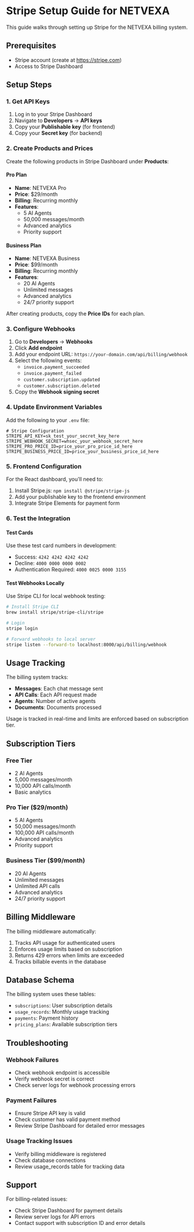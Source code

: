 # Stripe Setup Guide for NETVEXA

This guide walks through setting up Stripe for the NETVEXA billing system.

## Prerequisites

- Stripe account (create at https://stripe.com)
- Access to Stripe Dashboard

## Setup Steps

### 1. Get API Keys

1. Log in to your Stripe Dashboard
2. Navigate to **Developers** → **API keys**
3. Copy your **Publishable key** (for frontend)
4. Copy your **Secret key** (for backend)

### 2. Create Products and Prices

Create the following products in Stripe Dashboard under **Products**:

#### Pro Plan
- **Name**: NETVEXA Pro
- **Price**: $29/month
- **Billing**: Recurring monthly
- **Features**:
  - 5 AI Agents
  - 50,000 messages/month
  - Advanced analytics
  - Priority support

#### Business Plan
- **Name**: NETVEXA Business
- **Price**: $99/month
- **Billing**: Recurring monthly
- **Features**:
  - 20 AI Agents
  - Unlimited messages
  - Advanced analytics
  - 24/7 priority support

After creating products, copy the **Price IDs** for each plan.

### 3. Configure Webhooks

1. Go to **Developers** → **Webhooks**
2. Click **Add endpoint**
3. Add your endpoint URL: `https://your-domain.com/api/billing/webhook`
4. Select the following events:
   - `invoice.payment_succeeded`
   - `invoice.payment_failed`
   - `customer.subscription.updated`
   - `customer.subscription.deleted`
5. Copy the **Webhook signing secret**

### 4. Update Environment Variables

Add the following to your `.env` file:

```env
# Stripe Configuration
STRIPE_API_KEY=sk_test_your_secret_key_here
STRIPE_WEBHOOK_SECRET=whsec_your_webhook_secret_here
STRIPE_PRO_PRICE_ID=price_your_pro_price_id_here
STRIPE_BUSINESS_PRICE_ID=price_your_business_price_id_here
```

### 5. Frontend Configuration

For the React dashboard, you'll need to:

1. Install Stripe.js: `npm install @stripe/stripe-js`
2. Add your publishable key to the frontend environment
3. Integrate Stripe Elements for payment form

### 6. Test the Integration

#### Test Cards
Use these test card numbers in development:
- Success: `4242 4242 4242 4242`
- Decline: `4000 0000 0000 0002`
- Authentication Required: `4000 0025 0000 3155`

#### Test Webhooks Locally
Use Stripe CLI for local webhook testing:

```bash
# Install Stripe CLI
brew install stripe/stripe-cli/stripe

# Login
stripe login

# Forward webhooks to local server
stripe listen --forward-to localhost:8000/api/billing/webhook
```

## Usage Tracking

The billing system tracks:
- **Messages**: Each chat message sent
- **API Calls**: Each API request made
- **Agents**: Number of active agents
- **Documents**: Documents processed

Usage is tracked in real-time and limits are enforced based on subscription tier.

## Subscription Tiers

### Free Tier
- 2 AI Agents
- 5,000 messages/month
- 10,000 API calls/month
- Basic analytics

### Pro Tier ($29/month)
- 5 AI Agents
- 50,000 messages/month
- 100,000 API calls/month
- Advanced analytics
- Priority support

### Business Tier ($99/month)
- 20 AI Agents
- Unlimited messages
- Unlimited API calls
- Advanced analytics
- 24/7 priority support

## Billing Middleware

The billing middleware automatically:
1. Tracks API usage for authenticated users
2. Enforces usage limits based on subscription
3. Returns 429 errors when limits are exceeded
4. Tracks billable events in the database

## Database Schema

The billing system uses these tables:
- `subscriptions`: User subscription details
- `usage_records`: Monthly usage tracking
- `payments`: Payment history
- `pricing_plans`: Available subscription tiers

## Troubleshooting

### Webhook Failures
- Check webhook endpoint is accessible
- Verify webhook secret is correct
- Check server logs for webhook processing errors

### Payment Failures
- Ensure Stripe API key is valid
- Check customer has valid payment method
- Review Stripe Dashboard for detailed error messages

### Usage Tracking Issues
- Verify billing middleware is registered
- Check database connections
- Review usage_records table for tracking data

## Support

For billing-related issues:
- Check Stripe Dashboard for payment details
- Review server logs for API errors
- Contact support with subscription ID and error details